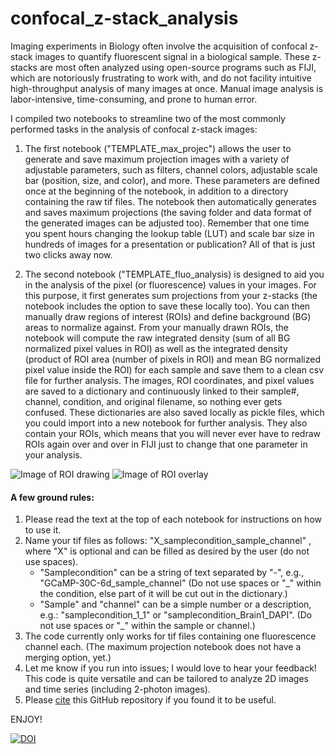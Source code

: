 # confocal_z-stack_analysis
Imaging experiments in Biology often involve the acquisition of confocal z-stack images to quantify fluorescent signal in a biological sample. These z-stacks are most often analyzed using open-source programs such as FIJI, which are notoriously frustrating to work with, and do not facility intuitive high-throughput analysis of many images at once. Manual image analysis is labor-intensive, time-consuming, and prone to human error.

I compiled two notebooks to streamline two of the most commonly performed tasks in the analysis of confocal z-stack images:

1. The first notebook ("TEMPLATE_max_projec") allows the user to generate and save maximum projection images with a variety of adjustable parameters, such as filters, channel colors, adjustable scale bar (position, size, and color), and more. These parameters are defined once at the beginning of the notebook, in addition to a directory containing the raw tif files. The notebook then automatically generates and saves maximum projections (the saving folder and data format of the generated images can be adjusted too). Remember that one time you spent hours changing the lookup table (LUT) and scale bar size in hundreds of images for a presentation or publication? All of that is just two clicks away now.

2. The second notebook ("TEMPLATE_fluo_analysis) is designed to aid you in the analysis of the pixel (or fluorescence) values in your images. For this purpose, it first generates sum projections from your z-stacks (the notebook includes the option to save these locally too). You can then manually draw regions of interest (ROIs) and define background (BG) areas to normalize against. From your manually drawn ROIs, the notebook will compute the raw integrated density (sum of all BG normalized pixel values in ROI) as well as the integrated density (product of ROI area (number of pixels in ROI) and mean BG normalized pixel value inside the ROI) for each sample and save them to a clean csv file for further analysis. The images, ROI coordinates, and pixel values are saved to a dictionary and continuously linked to their sample#, channel, condition, and original filename, so nothing ever gets confused. These dictionaries are also saved locally as pickle files, which you could import into a new notebook for further analysis. They also contain your ROIs, which means that you will never ever have to redraw ROIs again over and over in FIJI just to change that one parameter in your analysis. 


![Image of ROI drawing](https://user-images.githubusercontent.com/56094636/90946692-1efa7300-e3e4-11ea-98c7-39692eec0f9a.png) ![Image of ROI overlay](https://user-images.githubusercontent.com/56094636/90946702-3b96ab00-e3e4-11ea-9fc6-dd3d74bd4841.png)

#### A few ground rules:
1. Please read the text at the top of each notebook for instructions on how to use it. 
2. Name your tif files as follows: 
  "X_samplecondition_sample_channel" , where "X" is optional and can be filled as desired by the user (do not use spaces).  
      - "Samplecondition" can be a string of text separated by "-", e.g., "GCaMP-30C-6d_sample_channel" (Do not use spaces or "_" within the condition, else part of it will be cut out in the dictionary.)  
      - "Sample" and "channel" can be a simple number or a description, e.g.: "samplecondition_1_1" or "samplecondition_Brain1_DAPI".  (Do not use spaces or "_" within the sample or channel.)  
3. The code currently only works for tif files containing one fluorescence channel each. (The maximum projection notebook does not have a merging option, yet.)
4. Let me know if you run into issues; I would love to hear your feedback! This code is quite versatile and can be tailored to analyze 2D images and time series (including 2-photon images).
5. Please [cite](https://academia.stackexchange.com/questions/14010/how-do-you-cite-a-github-repository) this GitHub repository if you found it to be useful. 

ENJOY!

[![DOI](https://zenodo.org/badge/DOI/10.5281/zenodo.3995395.svg)](https://doi.org/10.5281/zenodo.3995395)
